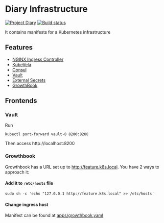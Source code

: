 # Diary Infrastructure
[![Project Diary](https://img.shields.io/badge/project-diary-blue?style=flat-square&logo=git)](https://github.com/users/rasouza/projects/2)
[![Build status](https://img.shields.io/buildkite/a8cf2d43ca14c00c118b574c073f6e0f4e799af56f82a6f836/master?label=deploy&logo=kubernetes&logoColor=white&style=flat-square)](https://buildkite.com/rasouza/diary-deploy)

It contains manifests for a Kubernetes infrastructure

## Features

- [NGINX Ingress Controller](https://kubernetes.github.io/ingress-nginx/)
- [KubeVela](https://kubevela.io/)
- [Consul](https://www.consul.io/)
- [Vault](https://www.vaultproject.io/)
- [External Secrets](https://external-secrets.io/)
- [GrowthBook](https://www.growthbook.io/)

## Frontends

### Vault

Run

```
kubectl port-forward vault-0 8200:8200
```

Then access http://localhost:8200

### Growthbook

Growthbook has a URL set up to http://feature.k8s.local. You have 2 ways to approach it:

#### Add it to `/etc/hosts` file
```
sudo sh -c 'echo "127.0.0.1 http://feature.k8s.local" >> /etc/hosts'
```

#### Change ingress host

Manifest can be found at [apps/growthbook.yaml](apps/growthbook.yaml)